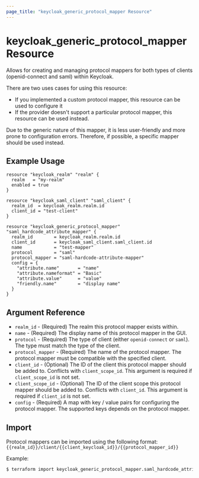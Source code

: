 ```yaml
---
page_title: "keycloak_generic_protocol_mapper Resource"
---
```


# keycloak\_generic\_protocol\_mapper Resource

Allows for creating and managing protocol mappers for both types of clients (openid-connect and saml) within Keycloak.

There are two uses cases for using this resource:
* If you implemented a custom protocol mapper, this resource can be used to configure it
* If the provider doesn't support a particular protocol mapper, this resource can be used instead.

Due to the generic nature of this mapper, it is less user-friendly and more prone to configuration errors.
Therefore, if possible, a specific mapper should be used instead.

## Example Usage

```hcl
resource "keycloak_realm" "realm" {
  realm   = "my-realm"
  enabled = true
}

resource "keycloak_saml_client" "saml_client" {
  realm_id  = keycloak_realm.realm.id
  client_id = "test-client"
}

resource "keycloak_generic_protocol_mapper" "saml_hardcode_attribute_mapper" {
  realm_id        = keycloak_realm.realm.id
  client_id       = keycloak_saml_client.saml_client.id
  name            = "test-mapper"
  protocol        = "saml"
  protocol_mapper = "saml-hardcode-attribute-mapper"
  config = {
    "attribute.name"       = "name"
    "attribute.nameformat" = "Basic"
    "attribute.value"      = "value"
    "friendly.name"        = "display name"
  }
}
```

## Argument Reference

- `realm_id` - (Required) The realm this protocol mapper exists within.
- `name` - (Required) The display name of this protocol mapper in the GUI.
- `protocol` - (Required) The type of client (either `openid-connect` or `saml`). The type must match the type of the client.
- `protocol_mapper` - (Required) The name of the protocol mapper. The protocol mapper must be compatible with the specified client.
- `client_id` - (Optional) The ID of the client this protocol mapper should be added to. Conflicts with `client_scope_id`. This argument is required if `client_scope_id` is not set.
- `client_scope_id` - (Optional) The ID of the client scope this protocol mapper should be added to. Conflicts with `client_id`. This argument is required if `client_id` is not set.
- `config` - (Required) A map with key / value pairs for configuring the protocol mapper. The supported keys depends on the protocol mapper.

## Import

Protocol mappers can be imported using the following format: `{{realm_id}}/client/{{client_keycloak_id}}/{{protocol_mapper_id}}`

Example:

```bash
$ terraform import keycloak_generic_protocol_mapper.saml_hardcode_attribute_mapper my-realm/client/a7202154-8793-4656-b655-1dd18c181e14/71602afa-f7d1-4788-8c49-ef8fd00af0f4
```
